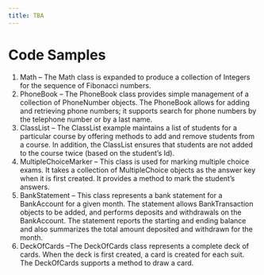 ```yaml
---
title: TBA
---
```

# Code Samples

1. Math – The Math class is expanded to produce a collection of Integers for the sequence of Fibonacci numbers.
2. PhoneBook – The PhoneBook class provides simple management of a collection of PhoneNumber objects. The PhoneBook allows for adding and retrieving phone numbers; it supports search for phone numbers by the telephone number or by a last name.
3. ClassList – The ClassList example maintains a list of students for a particular course by offering methods to add and remove students from a course. In addition, the ClassList ensures that students are not added to the course twice (based on the student’s Id).
4. MultipleChoiceMarker – This class is used for marking multiple choice exams. It takes a collection of MultipleChoice objects as the answer key when it is first created. It provides a method to mark the student’s answers.
5. BankStatement – This class represents a bank statement for a BankAccount for a given month. The statement allows BankTransaction objects to be added, and performs deposits and withdrawals on the BankAccount. The statement reports the starting and ending balance and also summarizes the total amount deposited and withdrawn for the month. 
6. DeckOfCards –The DeckOfCards class represents a complete deck of cards. When the deck is first created, a card is created for each suit. The DeckOfCards supports a method to draw a card.
